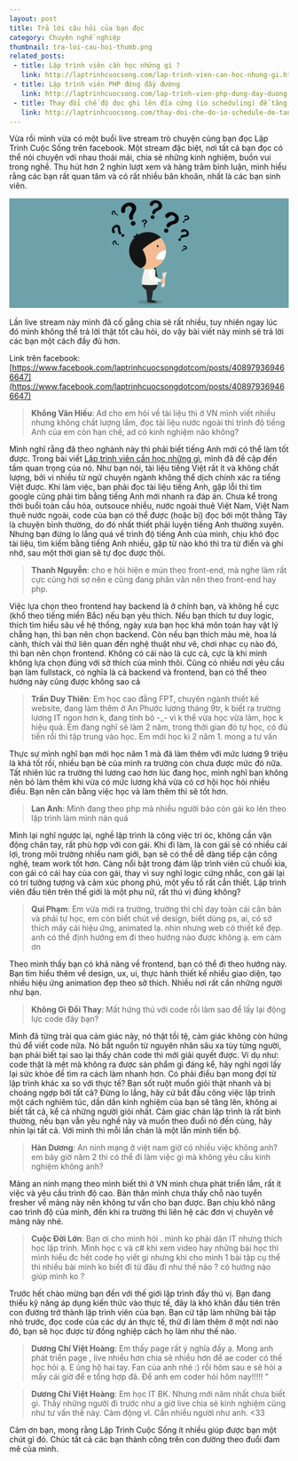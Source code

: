 ```yaml
---
layout: post
title: Trả lời câu hỏi của bạn đọc
category: Chuyện nghề nghiệp
thumbnail: tra-loi-cau-hoi-thumb.png
related_posts:
 - title: Lập trình viên cần học những gì ?
   link: http://laptrinhcuocsong.com/lap-trinh-vien-can-hoc-nhung-gi.html
 - title: Lập trình viên PHP đứng đầy đường
   link: http://laptrinhcuocsong.com/lap-trinh-vien-php-dung-day-duong.html
 - title: Thay đổi chế độ đọc ghi lên đĩa cứng (io scheduling) để tăng tốc ubuntu
   link: http://laptrinhcuocsong.com/thay-doi-che-do-io-schedule-de-tang-toc-ubuntu.html
---
```


Vừa rồi mình vừa có một buổi live stream trò chuyện cùng bạn đọc Lập Trình Cuộc Sống trên facebook. Một stream đặc biệt, nơi tất cả bạn đọc có thể nói chuyện với nhau thoải mái, chia sẻ những kinh nghiệm, buồn vui trong nghề. Thu hút hơn 2 nghìn lượt xem và hàng trăm bình luận, mình hiểu rằng các bạn rất quan tâm và có rất nhiều băn khoăn, nhất là các bạn sinh viên.

![Trả lời câu hỏi](images/tra-loi-cau-hoi.png)

Lần live stream này mình đã cố gắng chia sẻ rất nhiều, tuy nhiên ngay lúc đó mình không thể trả lời thật tốt câu hỏi, do vậy bài viết này mình sẽ trả lời các bạn một cách đầy đủ hơn.

Link trên facebook: [https://www.facebook.com/laptrinhcuocsongdotcom/posts/408979369466647](https://www.facebook.com/laptrinhcuocsongdotcom/posts/408979369466647)

> **Khổng Văn Hiếu**: Ad cho em hỏi về tài liệu thì ở VN mình viết nhiều nhưng không chất lượng lắm, đọc tài liệu nước ngoài thì trình độ tiếng Anh của em còn hạn chế, ad có kinh nghiệm nào không?

Mình nghĩ rằng đã theo nghành này thì phải biết tiếng Anh mới có thể làm tốt được. Trong bài viết [Lập trình viên cần học những gì](http://laptrinhcuocsong.com/lap-trinh-vien-can-hoc-nhung-gi.html), mình đã đề cập đến tầm quan trọng của nó. Như bạn nói, tài liệu tiếng Việt rất ít và không chất lượng, bởi vì nhiều từ ngữ chuyên ngành không thể dịch chính xác ra tiếng Việt được. Khi làm việc, bạn phải đọc tài liệu tiếng Anh, gặp lỗi thì tìm google cũng phải tìm bằng tiếng Anh mới nhanh ra đáp án. Chưa kể trong thời buổi toàn cầu hóa, outsouce nhiều, nước ngoài thuê Việt Nam, Việt Nam thuê nước ngoài, code của bạn có thể được (hoặc bị) đọc bởi một thằng Tây là chuyện bình thường, do đó nhất thiết phải luyện tiếng Anh thường xuyên. Nhưng bạn đừng lo lắng quá về trình độ tiếng Anh của mình, chịu khó đọc tài liệu, tìm kiếm bằng tiếng Anh nhiều, gặp từ nào khó thì tra từ điển và ghi nhớ, sau một thời gian sẽ tự đọc được thôi.

> **Thanh Nguyễn**: cho e hỏi hiện e mún theo front-end, mà nghe làm rất cực cũng hơi sợ nên e cũng đang phân vân nên theo front-end hay php.

Việc lựa chọn theo frontend hay backend là ở chính bạn, và không hề cực (khổ theo tiếng miền Bắc) nếu bạn yêu thích. Nếu bạn thích tư duy logic, thích tìm hiểu sâu về hệ thống, ngày xưa bạn học khá môn toán hay vật lý chẳng hạn, thì bạn nên chọn backend. Còn nếu bạn thích màu mè, hoa lá cành, thích vài thứ liên quan đến nghệ thuật như vẽ, chơi nhạc cụ nào đó, thì bạn nên chọn frontend. Không có cái nào là cực cả, cực là khi mình không lựa chọn đúng với sở thích của mình thôi. Cũng có nhiều nơi yêu cầu bạn làm fullstack, có nghĩa là cả backend và frontend, bạn có thể theo hướng này cũng được không sao cả

> **Trần Duy Thiên**: Em học cao đẳng FPT, chuyên ngành thiết kế website, đang làm thêm ở An Phước lương tháng 9tr, k biết ra trường lương IT ngon hơn k, đang tính bỏ -_- vì k thể vừa học vừa làm, học k hiệu quả. Em đang nghĩ sẽ làm 2 năm, trong thời gian đó tự học, có đủ tiền rồi thì tập trung vào học. Em mới học kì 2 năm 1. mong a tư vấn

Thực sự mình nghĩ bạn mới học năm 1 mà đã làm thêm với mức lương 9 triệu là khá tốt rồi, nhiều bạn bè của mình ra trường còn chưa được mức đó nữa. Tất nhiên lúc ra trường thì lương cao hơn lúc đang học, mình nghĩ bạn không nên bỏ làm thêm khi vừa có mức lương khá vừa có cơ hội học hỏi nhiều điều. Bạn nên cân bằng việc học và làm thêm thì sẽ tốt hơn.

> **Lan Anh**: Mình đang theo php mà nhiều người bảo còn gái ko lên theo lập trình làm mình nản quá

Mình lại nghĩ ngược lại, nghề lập trình là công việc trí óc, không cần vận động chân tay, rất phù hợp với con gái. Khi đi làm, là con gái sẽ có nhiều cái lợi, trong môi trường nhiều nam giới, bạn sẽ có thể dễ dàng tiếp cận công nghệ, team work tốt hơn. Càng nổi bật trong đám lập trình viên củ chuối kia, con gái có cái hay của con gái, thay vì suy nghĩ logic cứng nhắc, con gái lại có trí tưởng tượng và cảm xúc phong phú, một yếu tố rất cần thiết. Lập trình viên đầu tiên trên thế giới là một phụ nữ, rất thú vị đúng không?

> **Quí Phạm**: Em vừa mới ra trường, trường thì chỉ dạy toàn cái căn bản và phải tự học, em còn biết chút về design, biết dùng ps, ai, có sở thích mấy cái hiệu ứng, animated lạ. nhìn nhưng web có thiết kế đẹp. anh có thể định hướng em đi theo hướng nào được không ạ. em cảm ơn

Theo mình thấy bạn có khả năng về frontend, bạn có thể đi theo hướng này. Bạn tìm hiểu thêm về design, ux, ui, thực hành thiết kế nhiều giao diện, tạo nhiều hiệu ứng animation đẹp theo sở thích. Nhiều nơi rất cần những người như bạn.

> **Không Gì Đổi Thay**: Mất hứng thú với code rồi làm sao để lấy lại động lực code đây bạn?

Mình đã từng trải qua cảm giác này, nó thật tồi tệ, cảm giác không còn hứng thú để viết code nữa. Nó bắt nguồn từ nguyên nhân sâu xa tùy từng người, bạn phải biết tại sao lại thấy chán code thì mới giải quyết được. Ví dụ như: code thật là mệt mà không ra được sản phẩm gì đáng kể, hãy nghỉ ngơi lấy lại sức khỏe để tìm ra cách làm nhanh hơn. Có phải điều bạn mong đợi từ lập trình khác xa so với thực tế? Bạn sốt ruột muốn giỏi thật nhanh và bị choáng ngợp bởi tất cả? Đừng lo lắng, hãy cứ bắt đầu công việc lập trình một cách nghiêm túc, dần dần kinh nghiệm của bạn sẽ tăng lên, không ai biết tất cả, kể cả những người giỏi nhất. Cảm giác chán lập trình là rất bình thường, nếu bạn vẫn yêu nghề này và muốn theo đuổi nó đến cùng, hãy nhìn lại tất cả. Với mình thì mỗi lần chán là một lần mình tiến bộ.

> **Hàn Dương**: An ninh mạng ở việt nam giờ có nhiều việc không anh? em bây giờ năm 2 thì có thể đi làm việc gì mà không yêu cầu kinh nghiệm không anh?

Mảng an ninh mạng theo mình biết thì ở VN mình chưa phát triển lắm, rất ít việc và yêu cầu trình độ cao. Bản thân mình chưa thấy chỗ nào tuyển fresher về mảng này nên không tư vấn cho bạn được. Bạn chịu khó nâng cao trình độ của mình, đến khi ra trường thì liên hệ các đơn vị chuyên về mảng này nhé.

> **Cuộc Đời Lớn**: Bạn ơi cho mình hỏi . mình ko phải dân IT nhưng thích học lập trình. Mình học c và c# khi xem video hay những bài học thì mình hiểu đc hết code họ viết gì nhưng khi cho mình 1 bài tập cụ thể thì nhiều bài mình ko biết đi từ đâu đi như thế nào ? có hướng nào giúp mình ko ?

Trước hết chào mừng bạn đến với thế giới lập trình đầy thú vị. Bạn đang thiếu kỹ năng áp dụng kiến thức vào thực tế, đây là khó khăn đầu tiên trên con đường trở thành lập trình viên của bạn. Bạn cứ tập làm những bài tập nhỏ trước, đọc code của các dự án thực tế, thử đi làm thêm ở một nơi nào đó, bạn sẽ học được từ đồng nghiệp cách họ làm như thế nào.

> **Dương Chí Việt Hoàng**: Em thấy page rất ý nghĩa đấy ạ. Mong anh phát triển page , live nhiều hơn chia sẻ nhiều hơn để ae coder có thế học hỏi ạ. E ủng hộ hai tay. Fan của anh nhé :) rồi hôm sau e sẽ hỏi a mấy cái giờ để e tổng hợp đã. Để anh em coder hỏi hôm nay!!!!! "

> **Dương Chí Việt Hoàng**: Em học IT BK. Nhưng mới năm nhất chưa biết gì. Thấy những người đi trước như a giờ live chia sẻ kinh nghiệm cũng như tư vấn thế này. Cảm động vl. Cần nhiều người như anh. <33

Cảm ơn bạn, mong rằng Lập Trình Cuộc Sống ít nhiều giúp được bạn một chút gì đó. Chúc tất cả các bạn thành công trên con đường theo đuổi đam mê của mình.

